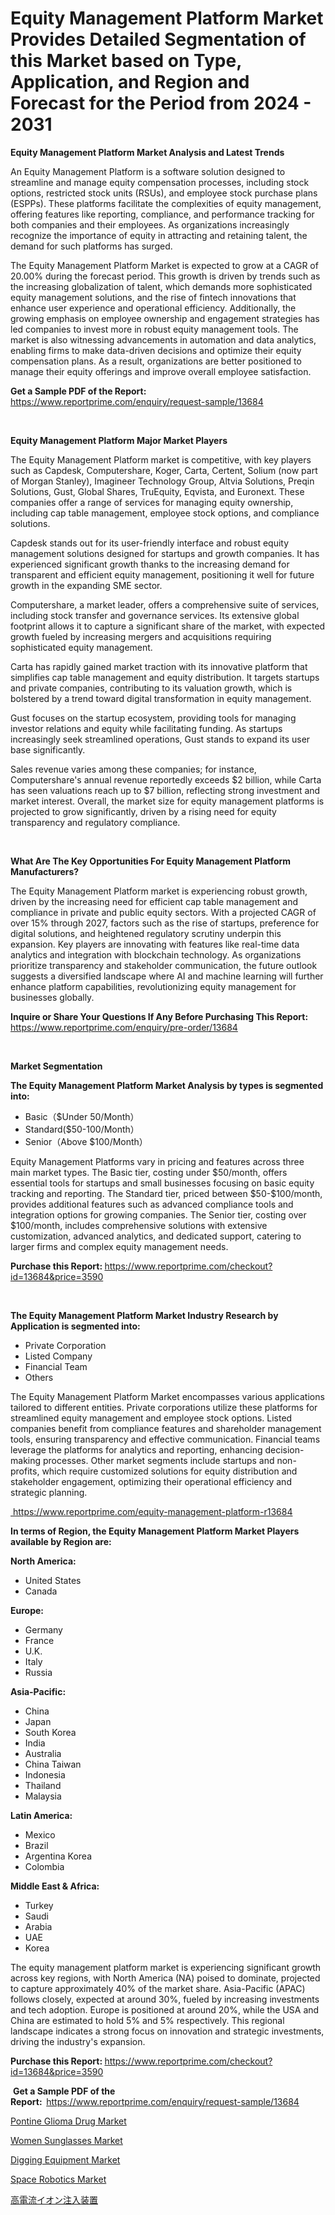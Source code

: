 <p><h1>Equity Management Platform Market Provides Detailed Segmentation of this Market based on Type, Application, and Region and Forecast for the Period from 2024 - 2031</h1></p><p><strong>Equity Management Platform Market Analysis and Latest Trends</strong></p>
<p><p>An Equity Management Platform is a software solution designed to streamline and manage equity compensation processes, including stock options, restricted stock units (RSUs), and employee stock purchase plans (ESPPs). These platforms facilitate the complexities of equity management, offering features like reporting, compliance, and performance tracking for both companies and their employees. As organizations increasingly recognize the importance of equity in attracting and retaining talent, the demand for such platforms has surged.</p><p>The Equity Management Platform Market is expected to grow at a CAGR of 20.00% during the forecast period. This growth is driven by trends such as the increasing globalization of talent, which demands more sophisticated equity management solutions, and the rise of fintech innovations that enhance user experience and operational efficiency. Additionally, the growing emphasis on employee ownership and engagement strategies has led companies to invest more in robust equity management tools. The market is also witnessing advancements in automation and data analytics, enabling firms to make data-driven decisions and optimize their equity compensation plans. As a result, organizations are better positioned to manage their equity offerings and improve overall employee satisfaction.</p></p>
<p><strong>Get a Sample PDF of the Report:&nbsp;</strong> <a href="https://www.reportprime.com/enquiry/request-sample/13684">https://www.reportprime.com/enquiry/request-sample/13684</a></p>
<p>&nbsp;</p>
<p><strong>Equity Management Platform Major Market Players</strong></p>
<p><p>The Equity Management Platform market is competitive, with key players such as Capdesk, Computershare, Koger, Carta, Certent, Solium (now part of Morgan Stanley), Imagineer Technology Group, Altvia Solutions, Preqin Solutions, Gust, Global Shares, TruEquity, Eqvista, and Euronext. These companies offer a range of services for managing equity ownership, including cap table management, employee stock options, and compliance solutions.</p><p>Capdesk stands out for its user-friendly interface and robust equity management solutions designed for startups and growth companies. It has experienced significant growth thanks to the increasing demand for transparent and efficient equity management, positioning it well for future growth in the expanding SME sector.</p><p>Computershare, a market leader, offers a comprehensive suite of services, including stock transfer and governance services. Its extensive global footprint allows it to capture a significant share of the market, with expected growth fueled by increasing mergers and acquisitions requiring sophisticated equity management.</p><p>Carta has rapidly gained market traction with its innovative platform that simplifies cap table management and equity distribution. It targets startups and private companies, contributing to its valuation growth, which is bolstered by a trend toward digital transformation in equity management.</p><p>Gust focuses on the startup ecosystem, providing tools for managing investor relations and equity while facilitating funding. As startups increasingly seek streamlined operations, Gust stands to expand its user base significantly.</p><p>Sales revenue varies among these companies; for instance, Computershare's annual revenue reportedly exceeds $2 billion, while Carta has seen valuations reach up to $7 billion, reflecting strong investment and market interest. Overall, the market size for equity management platforms is projected to grow significantly, driven by a rising need for equity transparency and regulatory compliance.</p></p>
<p>&nbsp;</p>
<p><strong>What Are The Key Opportunities For Equity Management Platform Manufacturers?</strong></p>
<p><p>The Equity Management Platform market is experiencing robust growth, driven by the increasing need for efficient cap table management and compliance in private and public equity sectors. With a projected CAGR of over 15% through 2027, factors such as the rise of startups, preference for digital solutions, and heightened regulatory scrutiny underpin this expansion. Key players are innovating with features like real-time data analytics and integration with blockchain technology. As organizations prioritize transparency and stakeholder communication, the future outlook suggests a diversified landscape where AI and machine learning will further enhance platform capabilities, revolutionizing equity management for businesses globally.</p></p>
<p><strong>Inquire or Share Your Questions If Any Before Purchasing This Report:</strong> <a href="https://www.reportprime.com/enquiry/pre-order/13684">https://www.reportprime.com/enquiry/pre-order/13684</a></p>
<p>&nbsp;</p>
<p><strong>Market Segmentation</strong></p>
<p><strong>The Equity Management Platform Market Analysis by types is segmented into:</strong></p>
<p><ul><li>Basic（$Under 50/Month）</li><li>Standard($50-100/Month）</li><li>Senior（Above $100/Month）</li></ul></p>
<p><p>Equity Management Platforms vary in pricing and features across three main market types. The Basic tier, costing under $50/month, offers essential tools for startups and small businesses focusing on basic equity tracking and reporting. The Standard tier, priced between $50-$100/month, provides additional features such as advanced compliance tools and integration options for growing companies. The Senior tier, costing over $100/month, includes comprehensive solutions with extensive customization, advanced analytics, and dedicated support, catering to larger firms and complex equity management needs.</p></p>
<p><strong>Purchase this Report:&nbsp;</strong><a href="https://www.reportprime.com/checkout?id=13684&price=3590">https://www.reportprime.com/checkout?id=13684&price=3590</a></p>
<p>&nbsp;</p>
<p><strong>The Equity Management Platform Market Industry Research by Application is segmented into:</strong></p>
<p><ul><li>Private Corporation</li><li>Listed Company</li><li>Financial Team</li><li>Others</li></ul></p>
<p><p>The Equity Management Platform Market encompasses various applications tailored to different entities. Private corporations utilize these platforms for streamlined equity management and employee stock options. Listed companies benefit from compliance features and shareholder management tools, ensuring transparency and effective communication. Financial teams leverage the platforms for analytics and reporting, enhancing decision-making processes. Other market segments include startups and non-profits, which require customized solutions for equity distribution and stakeholder engagement, optimizing their operational efficiency and strategic planning.</p></p>
<p><a href="https://www.reportprime.com/equity-management-platform-r13684">&nbsp;https://www.reportprime.com/equity-management-platform-r13684</a></p>
<p><strong>In terms of Region, the Equity Management Platform Market Players available by Region are:</strong></p>
<p>
    <p> <strong> North America: </strong>
        <ul>
            <li>United States</li>
            <li>Canada</li>
        </ul>
        </p> 
    <p> <strong> Europe: </strong>
        <ul>
            <li>Germany</li>
            <li>France</li>
            <li>U.K.</li>
            <li>Italy</li>
            <li>Russia</li>
        </ul>
        </p> 
    <p> <strong> Asia-Pacific: </strong>
        <ul>
            <li>China</li>
            <li>Japan</li>
            <li>South Korea</li>
            <li>India</li>
            <li>Australia</li>
            <li>China Taiwan</li>
            <li>Indonesia</li>
            <li>Thailand</li>
            <li>Malaysia</li>
        </ul>
        </p> 
    <p> <strong> Latin America: </strong>
        <ul>
            <li>Mexico</li>
            <li>Brazil</li>
            <li>Argentina Korea</li>
            <li>Colombia</li>
        </ul>
        </p> 
    <p> <strong> Middle East & Africa: </strong>
        <ul>
            <li>Turkey</li>
            <li>Saudi</li>
            <li>Arabia</li>
            <li>UAE</li>
            <li>Korea</li>
        </ul>
    </p>
    </p>
<p><p>The equity management platform market is experiencing significant growth across key regions, with North America (NA) poised to dominate, projected to capture approximately 40% of the market share. Asia-Pacific (APAC) follows closely, expected at around 30%, fueled by increasing investments and tech adoption. Europe is positioned at around 20%, while the USA and China are estimated to hold 5% and 5% respectively. This regional landscape indicates a strong focus on innovation and strategic investments, driving the industry's expansion.</p></p>
<p><strong>Purchase this Report: </strong><a href="https://www.reportprime.com/checkout?id=13684&price=3590">https://www.reportprime.com/checkout?id=13684&price=3590</a></p>
<p>&nbsp;<strong>Get a Sample PDF of the Report:&nbsp;&nbsp;</strong><a href="https://www.reportprime.com/enquiry/request-sample/13684">https://www.reportprime.com/enquiry/request-sample/13684</a></p>
<p><strong></strong></p>
<p><p><a href="https://medium.com/@addiehirthe44/the-growth-of-the-pontine-glioma-drug-market-has-been-significant-driven-by-various-critical-7ad5c86fd1bf">Pontine Glioma Drug Market</a></p><p><a href="https://issuu.com/reportprime-2/docs/women-sunglasses-market-size-2030.p_da18d39b9b3a7c">Women Sunglasses Market</a></p><p><a href="https://www.linkedin.com/pulse/digging-equipment-market-share-analysis-growth-trends-forecasts-xabje?trackingId=lMsjgu3FRa6vLSQAA%2BygYA%3D%3D">Digging Equipment Market</a></p><p><a href="https://www.linkedin.com/pulse/space-robotics-market-global-share-ranking-overall-sales-pzwye?trackingId=aCW%2BXnJbTgCeuLZcwo24EQ%3D%3D">Space Robotics Market</a></p><p><a href="https://medium.com/@georgeannauce/high-current-ion-implanters-market-%E3%81%AF-%E3%82%B3%E3%82%B9%E3%83%88%E7%AE%A1%E7%90%86%E3%81%A8%E5%8A%B9%E7%8E%87%E5%90%91%E4%B8%8A%E3%82%92%E5%84%AA%E5%85%88%E3%81%97%E3%81%BE%E3%81%99-%E3%81%95%E3%82%89%E3%81%AB-%E5%A0%B1%E5%91%8A%E6%9B%B8%E3%81%AF%E5%B8%82%E5%A0%B4%E3%81%AE%E9%9C%80%E8%A6%81%E9%9D%A2%E3%81%A8%E4%BE%9B%E7%B5%A6%E9%9D%A2%E3%81%AE%E4%B8%A1%E6%96%B9%E3%82%92%E3%82%AB%E3%83%90%E3%83%BC%E3%81%97%E3%81%A6%E3%81%84%E3%81%BE%E3%81%99-high-c1168cba4d9b">高電流イオン注入装置</a></p></p>